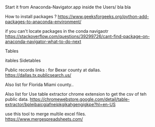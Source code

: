 
Start it from Anaconda-Navigator.app  inside the Users/ bla bla 


How to install packages ?
https://www.geeksforgeeks.org/python-add-packages-to-anaconda-environment/ 


if you can't locate packages in the conda navigaotr 
https://stackoverflow.com/questions/39299726/cant-find-package-on-anaconda-navigator-what-to-do-next



Tables 

itables
Sidetables 


Public records links :  for Bexar county at dallas. 
https://dallas.tx.publicsearch.us/

Also list for Florida Miami county.. 

Also list for 
Use table extractor chrome extension to get the csv of teh public data. 
https://chromewebstore.google.com/detail/table-extractor/bplejbaicgjafneipkgikahgengigkpe?hl=en-US


use this tool to merge multile excel files. 
https://www.mergespreadsheets.com/






